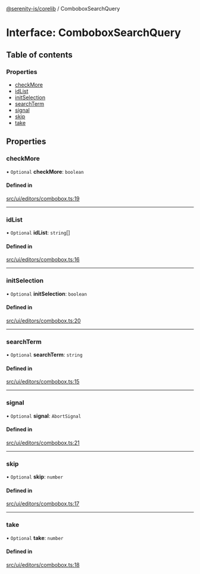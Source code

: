 [@serenity-is/corelib](../README.md) / ComboboxSearchQuery

# Interface: ComboboxSearchQuery

## Table of contents

### Properties

- [checkMore](ComboboxSearchQuery.md#checkmore)
- [idList](ComboboxSearchQuery.md#idlist)
- [initSelection](ComboboxSearchQuery.md#initselection)
- [searchTerm](ComboboxSearchQuery.md#searchterm)
- [signal](ComboboxSearchQuery.md#signal)
- [skip](ComboboxSearchQuery.md#skip)
- [take](ComboboxSearchQuery.md#take)

## Properties

### checkMore

• `Optional` **checkMore**: `boolean`

#### Defined in

[src/ui/editors/combobox.ts:19](https://github.com/serenity-is/serenity/blob/master/packages/corelib/src/ui/editors/combobox.ts#L19)

___

### idList

• `Optional` **idList**: `string`[]

#### Defined in

[src/ui/editors/combobox.ts:16](https://github.com/serenity-is/serenity/blob/master/packages/corelib/src/ui/editors/combobox.ts#L16)

___

### initSelection

• `Optional` **initSelection**: `boolean`

#### Defined in

[src/ui/editors/combobox.ts:20](https://github.com/serenity-is/serenity/blob/master/packages/corelib/src/ui/editors/combobox.ts#L20)

___

### searchTerm

• `Optional` **searchTerm**: `string`

#### Defined in

[src/ui/editors/combobox.ts:15](https://github.com/serenity-is/serenity/blob/master/packages/corelib/src/ui/editors/combobox.ts#L15)

___

### signal

• `Optional` **signal**: `AbortSignal`

#### Defined in

[src/ui/editors/combobox.ts:21](https://github.com/serenity-is/serenity/blob/master/packages/corelib/src/ui/editors/combobox.ts#L21)

___

### skip

• `Optional` **skip**: `number`

#### Defined in

[src/ui/editors/combobox.ts:17](https://github.com/serenity-is/serenity/blob/master/packages/corelib/src/ui/editors/combobox.ts#L17)

___

### take

• `Optional` **take**: `number`

#### Defined in

[src/ui/editors/combobox.ts:18](https://github.com/serenity-is/serenity/blob/master/packages/corelib/src/ui/editors/combobox.ts#L18)

